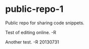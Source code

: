 public-repo-1
=============

Public repo for sharing code snippets.

Test of editing online. -R

Another test. -R
20130731
